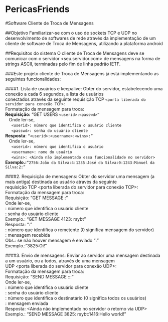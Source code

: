 # PericasFriends
#Software Cliente de Troca de Mensagens

##Objetivo
Familiarizar-se com o uso de sockets TCP e UDP no desenvolvimento de softwares de rede através da implementação de um cliente de
software de Troca de Mensagens, utilizando a plataforma android

##Requisitos do sistema
O cliente de Troca de Mensagens deve se comunicar com o servidor <seu.servidor.com> de
mensagens na forma de strings ASCII, terminadas pelo fim de linha padrão IETF.

###Este projeto cliente de Troca de Mensagens já está implementando as seguintes funcionalidades: 

####1. Lista de usuários e keepalive: 
Obter do servidor, estabelecendo uma conexão a cada 6 segundos, a lista de usuários<br/>
conectados através da seguinte requisição TCP ```<porta liberada do servidor para conexão TCP>:``` <br/>
  Formatação da mensagem para troca:<br/>
      **Requisição:** “GET USERS ```<userid>:<passwd>” ```<br/>
      &nbsp;&nbsp;&nbsp;Onde ler-se,<br/>
      &nbsp;&nbsp;&nbsp;&nbsp;&nbsp;```<userid>: número que identifica o usuário cliente```<br/>
      &nbsp;&nbsp;&nbsp;&nbsp;&nbsp;```<passwd>: senha do usuário cliente```<br/>
      **Resposta**: ```“<userid>:<username>:<wins>:”```<br/>
      &nbsp;&nbsp;&nbsp;Onde ler-se,<br/>
      &nbsp;&nbsp;&nbsp;&nbsp;&nbsp;```<userid>: número que identifica o usuário```<br/>
      &nbsp;&nbsp;&nbsp;&nbsp;&nbsp;```<username>: nome do usuário```<br/>
      &nbsp;&nbsp;&nbsp;&nbsp;&nbsp;```<wins>: <Ainda não implementado essa funcionalidade no servidor>```<br/>
     **Exemplo.:**```“2756:João da Silva:4:1235:José da Silva:0:1243:Manuel da Silva:2:”```<br/>

####2. Requisição de mensagens: 
Obter do servidor uma mensagem (a mais antiga) destinada ao usuário através da seguinte<br/>
requisição TCP <porta liberada do servidor para conexão TCP>:<br/>
 Formatação da mensagem para troca:<br/>
    Requisição: “GET MESSAGE <userid>:<passwd>”<br/>
    Onde ler-se,<br/>
      <userid>: número que identifica o usuário cliente<br/>
      <passwd>: senha do usuário cliente <br/>
    Exemplo.: “GET MESSAGE 4123: rsybt” <br/>
    Resposta: “<userid>:<msg>”<br/>
      <userid>: número que identifica o remetente (0 significa mensagem do servidor)<br/>
      <msg>: mensagem recebida<br/>
      Obs.: se não houver mensagem é enviado “:”<br/>
    Exemplo.:“3825:Oi!” <br/>

####3. Envio de mensagens: 
Enviar ao servidor uma mensagem destinada a um usuário, ou a todos, através de uma mensagem<br/>
UDP <porta liberada do servidor para conexão UDP>:<br/>
  Formatação da mensagem para troca:<br/>
    Requisição: “SEND MESSAGE <userid1>:<passwd1>:<userid2>:<msg>” <br/>
    Onde ler-se,<br/>
      <userid1>: número que identifica o usuário cliente<br/>
      <passwd1>: senha do usuário cliente<br/>
      <userid2>: número que identifica o destinatário (0 significa todos os usuários)<br/>
      <msg>: mensagem enviada <br/>
    Resposta: <Ainda não implementado no servidor o retorno via UDP><br/>
    Exemplo.: “SEND MESSAGE 3825: rsybt:1416:Hello world!” <br/>



